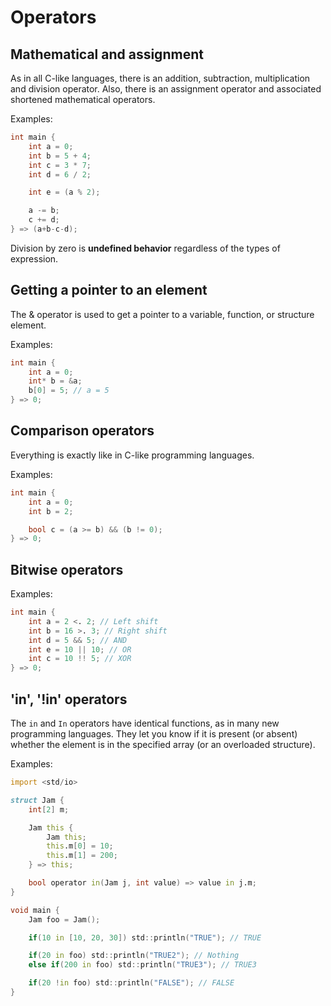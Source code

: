 # Operators

## Mathematical and assignment

As in all C-like languages, there is an addition, subtraction, multiplication and division operator.
Also, there is an assignment operator and associated shortened mathematical operators.

Examples:
```d
int main {
    int a = 0;
    int b = 5 + 4;
    int c = 3 * 7;
    int d = 6 / 2;

    int e = (a % 2);

    a -= b;
    c += d;
} => (a+b-c-d);
```

Division by zero is **undefined behavior** regardless of the types of expression.

## Getting a pointer to an element

The & operator is used to get a pointer to a variable, function, or structure element.

Examples:
```d
int main {
    int a = 0;
    int* b = &a;
    b[0] = 5; // a = 5
} => 0;
```

## Comparison operators

Everything is exactly like in C-like programming languages.

Examples:
```d
int main {
    int a = 0;
    int b = 2;

    bool c = (a >= b) && (b != 0);
} => 0;
```


## Bitwise operators

Examples:
```d
int main {
    int a = 2 <. 2; // Left shift
    int b = 16 >. 3; // Right shift
    int d = 5 && 5; // AND
    int e = 10 || 10; // OR
    int c = 10 !! 5; // XOR
} => 0;
```

## 'in', '!in' operators

The `in` and `In` operators have identical functions, as in many new programming languages.
They let you know if it is present (or absent) whether the element is in the specified array (or an overloaded structure).

Examples:

```d
import <std/io>

struct Jam {
    int[2] m;

    Jam this {
        Jam this;
        this.m[0] = 10;
        this.m[1] = 200;
    } => this;

    bool operator in(Jam j, int value) => value in j.m;
}

void main {
    Jam foo = Jam();

    if(10 in [10, 20, 30]) std::println("TRUE"); // TRUE

    if(20 in foo) std::println("TRUE2"); // Nothing
    else if(200 in foo) std::println("TRUE3"); // TRUE3

    if(20 !in foo) std::println("FALSE"); // FALSE
}
```

